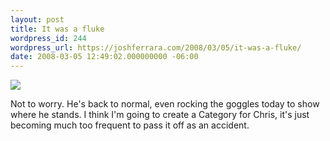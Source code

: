 ```yaml
---
layout: post
title: It was a fluke
wordpress_id: 244
wordpress_url: https://joshferrara.com/2008/03/05/it-was-a-fluke/
date: 2008-03-05 12:49:02.000000000 -06:00
---
```

<!--Mime Type of File is image/jpeg -->

<a href="https://joshferrara.com/wp-photos/20080305-124902-1.jpg"><img src="https://joshferrara.com/wp-photos/thumb.20080305-124902-1.jpg" /></a>

Not to worry. He's back to normal, even rocking the goggles today to show where he stands. I think I'm going to create a Category for Chris, it's just becoming much too frequent to pass it off as an accident.
